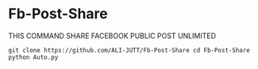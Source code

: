 # Fb-Post-Share
THIS COMMAND SHARE FACEBOOK PUBLIC POST UNLIMITED 

`git clone https://github.com/ALI-JUTT/Fb-Post-Share
cd Fb-Post-Share
python Auto.py`
